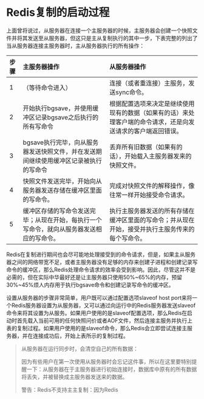 # Redis复制的启动过程

上面曾将说过，从服务器在连接一个主服务器的时候，主服务器会创建一个快照文件并将其发送至从服务器，但这只是主从复制执行的其中一步，下表完整的列出了当从服务器连接主服务器时，主从服务器执行的所有操作：

| 步骤 | 主服务器操作 | 从服务器操作 |
| :--- | :--- | :--- |
| 1 | （等待命令进入） | 连接（或者重连接）主服务，发送sync命令。 |
| 2 | 开始执行bgsave，并使用缓冲区记录bgsave之后执行的所有写命令 | 根据配置选项来决定是继续使用现有的数据（如果有的话）来处理客户端的命令请求，还是向发送请求的客户端返回错误。 |
| 3 | bgsave执行完毕，向从服务器发送快照文件，并在发送期间继续使用缓冲区记录被执行的写命令 | 丢弃所有旧数据（如果有的话），开始载入主服务器发来的快照文件。 |
| 4 | 快照文件发送完毕，开始向从服务器发送存储在缓冲区里面的写命令。 | 完成对快照文件的解释操作，像往常一样开始接受命令请求。 |
| 5 | 缓冲区存储的写命令发送完毕；从现在开始，每执行一个写命令，就向从服务器发送相应的写命令。 | 执行主服务器发送的所有存储在缓冲区里面的写命令；并从现在开始，接受并执行主服务传来的每个写命令。 |

Redis在复制进行期间也会尽可能地处理接受到的命令请求，但是，如果主从服务器之间的网络带宽不足，或者主服务器没有足够的内存来创建子进程和创建记录写命令的缓冲区，那么Redis处理命令请求的效率会受到影响。因此，尽管这并不是必需的，但在实际中华最好还是让主服务器只使用50%~65%的内存，预留30%~45%烦人内存用于执行bgsave命令和创建记录写命令的缓冲区。

设置从服务器的步骤非常简单，用户既可以通过配置选项slaveof host port来将一个Redis服务器设置为从服务器，又可以通过向运行中的Redis服务器发送slaveof命令来将其设置为从服务。如果用户使用的是slaveof配置选项，那么Redis在启动时首先载入当前可用的任何快照问价或者AOF文件，然后连接主服务并执行上表的复制过程。如果用户使用的是slaveof命令，那么Redis会立即尝试连接主服务器，并在连接成功后，开始上表所示的复制过程。

> 从服务器在运行同步时，会清空自己的所有数据：
>
> 因为有些用户在第一次使用从服务器时会忘记这件事，所以在这里要特别提醒一下：从服务器在于主服务器进行初始连接时，数据库中原有的所有数据将丢失，并被替换成主服务器发送来的数据。
>
>
>
> 警告：Redis不支持主主复制：因为Redis



